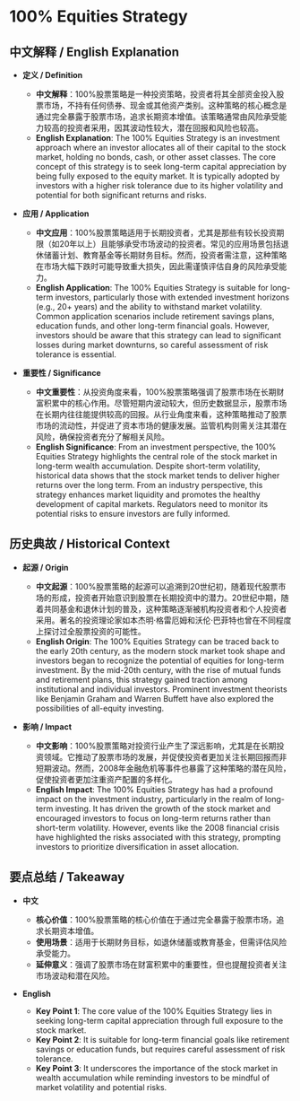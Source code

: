 # 100% Equities Strategy

## 中文解释 / English Explanation

* **定义 / Definition**  
  - **中文解释**：100%股票策略是一种投资策略，投资者将其全部资金投入股票市场，不持有任何债券、现金或其他资产类别。这种策略的核心概念是通过完全暴露于股票市场，追求长期资本增值。该策略通常由风险承受能力较高的投资者采用，因其波动性较大，潜在回报和风险也较高。  
  - **English Explanation**: The 100% Equities Strategy is an investment approach where an investor allocates all of their capital to the stock market, holding no bonds, cash, or other asset classes. The core concept of this strategy is to seek long-term capital appreciation by being fully exposed to the equity market. It is typically adopted by investors with a higher risk tolerance due to its higher volatility and potential for both significant returns and risks.

* **应用 / Application**  
  - **中文应用**：100%股票策略适用于长期投资者，尤其是那些有较长投资期限（如20年以上）且能够承受市场波动的投资者。常见的应用场景包括退休储蓄计划、教育基金等长期财务目标。然而，投资者需注意，这种策略在市场大幅下跌时可能导致重大损失，因此需谨慎评估自身的风险承受能力。  
  - **English Application**: The 100% Equities Strategy is suitable for long-term investors, particularly those with extended investment horizons (e.g., 20+ years) and the ability to withstand market volatility. Common application scenarios include retirement savings plans, education funds, and other long-term financial goals. However, investors should be aware that this strategy can lead to significant losses during market downturns, so careful assessment of risk tolerance is essential.

* **重要性 / Significance**  
  - **中文重要性**：从投资角度来看，100%股票策略强调了股票市场在长期财富积累中的核心作用。尽管短期内波动较大，但历史数据显示，股票市场在长期内往往能提供较高的回报。从行业角度来看，这种策略推动了股票市场的流动性，并促进了资本市场的健康发展。监管机构则需关注其潜在风险，确保投资者充分了解相关风险。  
  - **English Significance**: From an investment perspective, the 100% Equities Strategy highlights the central role of the stock market in long-term wealth accumulation. Despite short-term volatility, historical data shows that the stock market tends to deliver higher returns over the long term. From an industry perspective, this strategy enhances market liquidity and promotes the healthy development of capital markets. Regulators need to monitor its potential risks to ensure investors are fully informed.

## 历史典故 / Historical Context

* **起源 / Origin**  
  - **中文起源**：100%股票策略的起源可以追溯到20世纪初，随着现代股票市场的形成，投资者开始意识到股票在长期投资中的潜力。20世纪中期，随着共同基金和退休计划的普及，这种策略逐渐被机构投资者和个人投资者采用。著名的投资理论家如本杰明·格雷厄姆和沃伦·巴菲特也曾在不同程度上探讨过全股票投资的可能性。  
  - **English Origin**: The 100% Equities Strategy can be traced back to the early 20th century, as the modern stock market took shape and investors began to recognize the potential of equities for long-term investment. By the mid-20th century, with the rise of mutual funds and retirement plans, this strategy gained traction among institutional and individual investors. Prominent investment theorists like Benjamin Graham and Warren Buffett have also explored the possibilities of all-equity investing.

* **影响 / Impact**  
  - **中文影响**：100%股票策略对投资行业产生了深远影响，尤其是在长期投资领域。它推动了股票市场的发展，并促使投资者更加关注长期回报而非短期波动。然而，2008年金融危机等事件也暴露了这种策略的潜在风险，促使投资者更加注重资产配置的多样化。  
  - **English Impact**: The 100% Equities Strategy has had a profound impact on the investment industry, particularly in the realm of long-term investing. It has driven the growth of the stock market and encouraged investors to focus on long-term returns rather than short-term volatility. However, events like the 2008 financial crisis have highlighted the risks associated with this strategy, prompting investors to prioritize diversification in asset allocation.

## 要点总结 / Takeaway

* **中文**  
  - **核心价值**：100%股票策略的核心价值在于通过完全暴露于股票市场，追求长期资本增值。  
  - **使用场景**：适用于长期财务目标，如退休储蓄或教育基金，但需评估风险承受能力。  
  - **延伸意义**：强调了股票市场在财富积累中的重要性，但也提醒投资者关注市场波动和潜在风险。

* **English**  
  - **Key Point 1**: The core value of the 100% Equities Strategy lies in seeking long-term capital appreciation through full exposure to the stock market.  
  - **Key Point 2**: It is suitable for long-term financial goals like retirement savings or education funds, but requires careful assessment of risk tolerance.  
  - **Key Point 3**: It underscores the importance of the stock market in wealth accumulation while reminding investors to be mindful of market volatility and potential risks.
